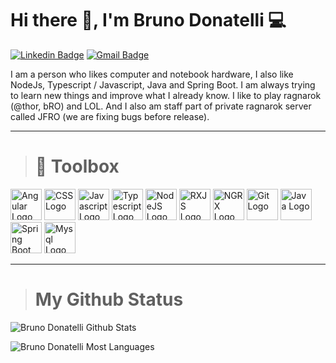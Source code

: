# Hi there 👋, I'm Bruno Donatelli 💻

[![Linkedin Badge](https://img.shields.io/badge/-Bruno%20Donatelli-blue?style=flat-square&logo=Linkedin&logoColor=white)](https://www.linkedin.com/in/bruno-leit%C3%A3o-donatelli-32b327160/)
[![Gmail Badge](https://img.shields.io/badge/-Gmail%20email-c14438?style=flat-square&logo=Gmail&logoColor=white)](mailto:bruno.donatelli17@gmail.com)


I am a person who likes computer and notebook hardware, I also like NodeJs, Typescript / Javascript, Java and Spring Boot.
I am always trying to learn new things and improve what I already know.
I like to play ragnarok (@thor, bRO) and LOL. And I also am staff part of private ragnarok server called JFRO (we are fixing bugs before release).


--------


># 🧰 Toolbox

<img src="https://cdn.worldvectorlogo.com/logos/angular-icon-1.svg" alt="Angular Logo" width="50" height="50"/>&nbsp;<img src="https://cdn.worldvectorlogo.com/logos/css3.svg" alt="CSS Logo" width="50" height="50"/>&nbsp;<img src="https://cdn.worldvectorlogo.com/logos/logo-javascript.svg" alt="Javascript Logo" width="50" height="50"/>&nbsp;<img src="https://cdn.worldvectorlogo.com/logos/typescript.svg" alt="Typescript Logo" width="50" height="50"/>&nbsp;<img src="https://cdn.worldvectorlogo.com/logos/nodejs-icon.svg" alt="NodeJS Logo" width="50" height="50"/>&nbsp;<img src="https://cdn.worldvectorlogo.com/logos/rxjs-1.svg" alt="RXJS Logo" width="50" height="50"/>&nbsp;<img src="https://cdn.worldvectorlogo.com/logos/ngrx.svg" alt="NGRX Logo" width="50" height="50"/>&nbsp;<img src="https://cdn.worldvectorlogo.com/logos/git-icon.svg" alt="Git Logo" width="50" height="50"/>&nbsp;<img src="https://cdn.worldvectorlogo.com/logos/java-4.svg" alt="Java Logo" width="50" height="50"/>&nbsp;<img src="https://cdn.worldvectorlogo.com/logos/spring-3.svg" alt="Spring Boot Logo" width="50" height="50"/>&nbsp;<img src="https://cdn.worldvectorlogo.com/logos/mysql-6.svg" alt="Mysql Logo" width="50" height="50"/>


--------


># My Github Status



![Bruno Donatelli Github Stats](https://github-readme-stats.vercel.app/api?username=brunoredes&show_icons=true&theme=dracula)

![Bruno Donatelli Most Languages](https://github-readme-stats.vercel.app/api/top-langs/?username=brunoredes&theme=dracula)




<!--
**brunoredes/brunoredes** is a ✨ _special_ ✨ repository because its `README.md` (this file) appears on your GitHub profile.
[![Top Langs](https://github-readme-stats.vercel.app/api/top-langs/?username=brunoredes&hide=css,html&layout=compact)](https://github.com/anuraghazra/github-readme-stats)

Here are some ideas to get you started:

- 🔭 I’m currently working on ...
- 🌱 I’m currently learning ...
- 👯 I’m looking to collaborate on ...
- 🤔 I’m looking for help with ...
- 💬 Ask me about ...
- 📫 How to reach me: ...
- 😄 Pronouns: ...
- ⚡ Fun fact: ...
-->
